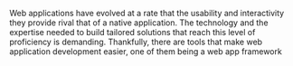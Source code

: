 Web applications have evolved at a rate that the usability and interactivity they provide rival that of a native application. The technology and the expertise needed to build tailored solutions that reach this level of proficiency is demanding. Thankfully, there are tools that make web application development easier, one of them being a web app framework